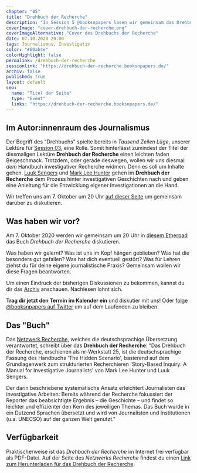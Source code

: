 ```yaml
---
chapter: "05"
title: "Drehbuch der Recherche"
description: "In Session 5 @booksnpapers lasen wir gemeinsam das Drehbuch der Recherche, ein methodisches Handbuch zum investigativen Arbeiten."
coverImage: "cover-drehbuch-der-recherche.png"
coverImageAlternative: "Cover des Drehbuchs der Recherche"
date: 07.10.2020 20:00
tags: Journalismus, Investigativ
color: "#60ab4e"
colorHighlight: false
permalink: /drehbuch-der-recherche
sessionlink: "https://drehbuch-der-recherche.booksnpapers.de/"
archiv: false
published: true
layout: default
seo:
  name: "Titel der Seite"
  type: "Event"
  links: "https://drehbuch-der-recherche.booksnpapers.de/"
---
```


<section markdown="1">

## Im Autor:innenraum des Journalismus

Der Begriff des "Drehbuchs" spielte bereits in _Tausend Zeilen Lüge_, unserer Lektüre für [Session 03](/archiv), eine Rolle. Somit hinterlässt zumindest der Titel der diesmaligen Lektüre **Drehbuch der Recherche** einen leichten faden Beigeschmack. Trotzdem, oder gerade deswegen, wollen wir uns diesmal _dem_ Handbuch investigativer Recherche widmen. Denn es soll um Inhalte gehen. [Luuk Sengers](https://twitter.com/lsengers) und [Mark Lee Hunter](https://twitter.com/markleehunter) gehen im **Drehbuch der Recherche** dem Prozess hinter investigativen Geschichten nach und geben eine Anleitung für die Entwicklung eigener Investigationen an die Hand.

Wir treffen uns am 7. Oktober um 20 Uhr [auf dieser Seite](https://drehbuch-der-recherche.booksnpapers.de/) um gemeinsam darüber zu diskutieren.

</section>

<section markdown="1">

## Was haben wir vor?

Am 7. Oktober 2020 werden wir gemeinsam um 20 Uhr in [diesem Etherpad](https://drehbuch-der-recherche.booksnpapers.de/) das Buch _Drehbuch der Recherche_ diskutieren.

Was haben wir gelernt? Was ist uns im Kopf hängen geblieben? Was hat die besonders gut gefallen? Was hat dich eventuell gestört? Was für Lehren ziehst du für deine eigene journalistische Praxis? Gemeinsam wollen wir diese Fragen beantworten.

Um einen Eindruck der bisherigen Diskussionen zu bekommen, kannst du dir das [Archiv](/archiv) anschauen. Nachlesen lohnt sich.

**Trag dir jetzt den Termin im Kalender ein** und diskutier mit uns! Oder [folge @booksnpapers auf Twitter](https://twitter.com/booksnpapers) um auf dem Laufenden zu bleiben.

</section>

<section markdown="1">

## Das "Buch"

Das [Netzwerk Recherche](https://netzwerkrecherche.org/nr-werkstatt/werkstatt/drehbuch-der-recherche/), welches die deutschsprachige Übersetzung verantwortet, schreibt über das **Drehbuch der Recherche**: "Das Drehbuch der Recherche, erschienen als nr-Werkstatt 25, ist die deutschsprachige Fassung des Handbuchs 'The Hidden Scenario', basierend auf dem Grundlagenwerk zum strukturierten Recherchieren 'Story-Based Inquiry: A Manual for Investigative Journalists' von Mark Lee Hunter und Luuk Sengers.

Der darin beschriebene systematische Ansatz erleichtert Journalisten das investigative Arbeiten: Bereits während der Recherche fokussiert der Reporter das beabsichtigte Ergebnis – die Geschichte – und findet so leichter und effizienter den Kern des jeweiligen Themas. Das Buch wurde in ein Dutzend Sprachen übersetzt und wird von Journalisten und Institutionen (u.a. UNECSO) auf der ganzen Welt genutzt."

</section>

<section markdown="1">

## Verfügbarkeit

Praktischerweise ist das _Drehbuch der Recherche_ im Internet frei verfügbar als PDF-Datei. Auf der Seite des _Netzwerks Recherche_ findest du einen [Link zum Herunterladen für das Drehbuch der Recherche](https://netzwerkrecherche.org/nr-werkstatt/werkstatt/drehbuch-der-recherche/).

</section>
